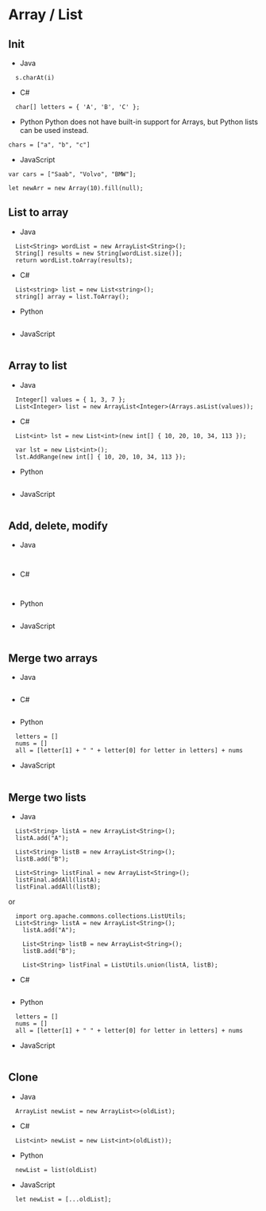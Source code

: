 # Array / List

## Init
- Java
```
  s.charAt(i)
```
- C#
```
  char[] letters = { 'A', 'B', 'C' };
```

- Python
Python does not have built-in support for Arrays, but Python lists can be used instead.
```
chars = ["a", "b", "c"]
```
- JavaScript
```
var cars = ["Saab", "Volvo", "BMW"];

let newArr = new Array(10).fill(null);
```


## List to array
- Java
```
  List<String> wordList = new ArrayList<String>();
  String[] results = new String[wordList.size()];
  return wordList.toArray(results);

```
- C#
```
  List<string> list = new List<string>();  
  string[] array = list.ToArray();

```

- Python
```
```
- JavaScript
```
```

## Array to list
- Java
```
  Integer[] values = { 1, 3, 7 };
  List<Integer> list = new ArrayList<Integer>(Arrays.asList(values));

```
- C#
```
  List<int> lst = new List<int>(new int[] { 10, 20, 10, 34, 113 });
```
```
  var lst = new List<int>();
  lst.AddRange(new int[] { 10, 20, 10, 34, 113 });
```

- Python
```
```
- JavaScript
```
```

## Add, delete, modify
- Java
```
  
```
- C#
```
  
```

- Python
```
```
- JavaScript
```
```

## Merge two arrays 
- Java
```

```
- C#
```  

```
- Python
```
  letters = []
  nums = []
  all = [letter[1] + " " + letter[0] for letter in letters] + nums
```
- JavaScript
```
```
## Merge two lists 
- Java
```
  List<String> listA = new ArrayList<String>();
  listA.add("A");

  List<String> listB = new ArrayList<String>();
  listB.add("B");

  List<String> listFinal = new ArrayList<String>();
  listFinal.addAll(listA);
  listFinal.addAll(listB);
```
or
```
  import org.apache.commons.collections.ListUtils;
  List<String> listA = new ArrayList<String>();
	listA.add("A");
		
	List<String> listB = new ArrayList<String>();
	listB.add("B");

	List<String> listFinal = ListUtils.union(listA, listB);
```

- C#
```  

```
- Python
```
  letters = []
  nums = []
  all = [letter[1] + " " + letter[0] for letter in letters] + nums
```
- JavaScript
```
```


## Clone
- Java
```
  ArrayList newList = new ArrayList<>(oldList);
```

- C#
```  
  List<int> newList = new List<int>(oldList));
```
- Python
```
  newList = list(oldList)
```
- JavaScript
```
  let newList = [...oldList];
```

